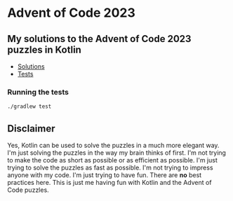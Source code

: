 # Advent of Code 2023
## My solutions to the Advent of Code 2023 puzzles in Kotlin

- [Solutions](/src/main/kotlin/days)
- [Tests](/src/test/kotlin/days)

### Running the tests
```bash
./gradlew test
```

## Disclaimer
Yes, Kotlin can be used to solve the puzzles in a much more elegant way. I'm just solving the puzzles in the way my
brain thinks of first. I'm not trying to make the code as short as possible or as efficient as possible. I'm just trying
to solve the puzzles as fast as possible. I'm not trying to impress anyone with my code. I'm just trying to have fun.
There are **no** best practices here. This is just me having fun with Kotlin and the Advent of Code puzzles.